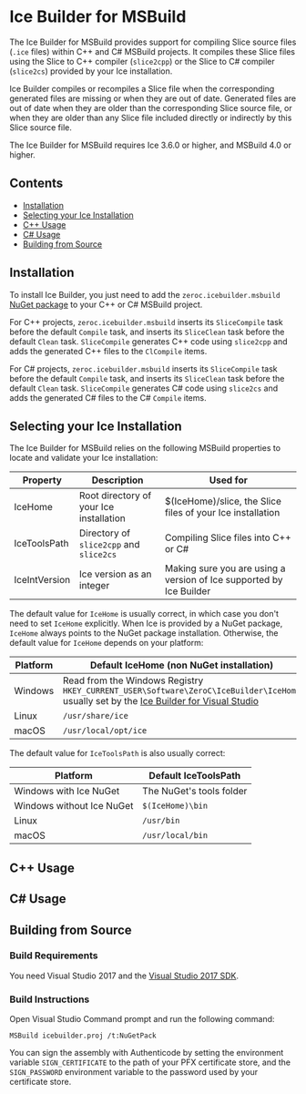 # Ice Builder for MSBuild

The Ice Builder for MSBuild provides support for compiling Slice source files
(`.ice` files) within C++ and C# MSBuild projects. It compiles these Slice files
using the Slice to C++ compiler (`slice2cpp`) or the Slice to C# compiler (`slice2cs`)
provided by your Ice  installation.

Ice Builder compiles or recompiles a Slice file when the corresponding generated
files are missing or when they are out of date. Generated files are out of date
when they are older than the corresponding Slice source file, or when they are older
than any Slice file included directly or indirectly by this Slice source file.

The Ice Builder for MSBuild requires Ice 3.6.0 or higher, and MSBuild 4.0 or higher.

## Contents
- [Installation](#installation)
- [Selecting your Ice Installation](#selecting-your-ice-installation)
- [C++ Usage](#c-usage)
- [C# Usage](#c-usage-1)
- [Building from Source](#building-from-source)

## Installation

To install Ice Builder, you just need to add the `zeroc.icebuilder.msbuild` [NuGet package](1)
to your C++ or C# MSBuild project.

For C++ projects, `zeroc.icebuilder.msbuild` inserts its `SliceCompile` task before the
default `Compile` task, and inserts its `SliceClean` task before the default `Clean` task.
`SliceCompile` generates C++ code using `slice2cpp` and adds the generated C++ files to
the `ClCompile` items.

For C# projects, `zeroc.icebuilder.msbuild` inserts its `SliceCompile` task before the
default `Compile` task, and inserts its `SliceClean` task before the default `Clean` task.
`SliceCompile` generates C# code using `slice2cs` and adds the generated C# files to
the C# `Compile` items.

## Selecting your Ice Installation 

The Ice Builder for MSBuild relies on the following MSBuild properties to locate
and validate your Ice installation:

| Property      | Description                             | Used for                                                            |
| --------------|-----------------------------------------|-------------------------------------------------------------------- |
| IceHome       | Root directory of your Ice installation | $(IceHome)/slice, the Slice files of your Ice installation          |
| IceToolsPath  | Directory of `slice2cpp` and `slice2cs` | Compiling Slice files into C++ or C#                                |
| IceIntVersion | Ice version as an integer               | Making sure you are using a version of Ice supported by Ice Builder |

The default value for `IceHome` is usually correct, in which case you don't need to set
`IceHome` explicitly.  When Ice is provided by a NuGet package, `IceHome` always points
to the NuGet package installation. Otherwise, the default value for `IceHome` depends on
your platform:

| Platform | Default IceHome (non NuGet installation)|
| -------- |  -------------------------------------- |
| Windows  | Read from the Windows Registry<br>`HKEY_CURRENT_USER\Software\ZeroC\IceBuilder\IceHome`<br>usually set by the [Ice Builder for Visual Studio](2) |
| Linux    | `/usr/share/ice`                        |
| macOS    | `/usr/local/opt/ice`                    |

The default value for `IceToolsPath` is also usually correct:

| Platform                  | Default IceToolsPath     |
| --------------------------|  ----------------------- |
| Windows with Ice NuGet    | The NuGet's tools folder |
| Windows without Ice NuGet | `$(IceHome)\bin`         |
| Linux                     | `/usr/bin`               |
| macOS                     | `/usr/local/bin`         |

## C++ Usage

## C# Usage

## Building from Source

### Build Requirements

You need Visual Studio 2017 and the [Visual Studio 2017 SDK](3).

### Build Instructions

Open Visual Studio Command prompt and run the following command:

```
MSBuild icebuilder.proj /t:NuGetPack
```

You can sign the assembly with Authenticode by setting the environment variable `SIGN_CERTIFICATE` to
the path of your PFX certificate store, and the `SIGN_PASSWORD` environment variable to the password
used by your certificate store.

[1]: https://www.nuget.org/packages/zeroc.icebuilder.msbuild
[2]: https://github.com/zeroc-ice/ice-builder-visualstudio
[3]: https://docs.microsoft.com/en-us/visualstudio/extensibility/installing-the-visual-studio-sdk
